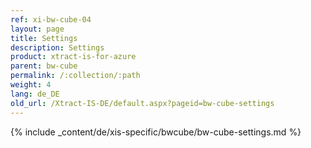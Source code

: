 ```yaml
---
ref: xi-bw-cube-04
layout: page
title: Settings
description: Settings
product: xtract-is-for-azure
parent: bw-cube
permalink: /:collection/:path
weight: 4
lang: de_DE
old_url: /Xtract-IS-DE/default.aspx?pageid=bw-cube-settings
---
```

{% include _content/de/xis-specific/bwcube/bw-cube-settings.md %}
